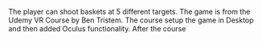 

The player can shoot baskets at 5 different targets.  The game is from the Udemy VR Course by Ben Tristem.  The course setup the game in Desktop and then added Oculus functionality.  After the course
